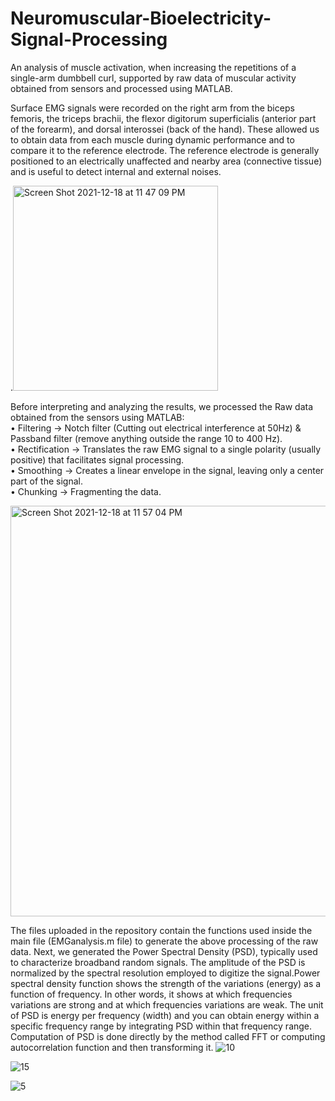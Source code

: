 # Neuromuscular-Bioelectricity-Signal-Processing
An analysis of muscle activation, when increasing the repetitions of a single-arm dumbbell curl, supported by raw data of muscular activity obtained from sensors and processed using MATLAB.

Surface EMG signals were recorded on the right arm from the biceps femoris, the triceps brachii, the flexor digitorum superficialis (anterior part of the forearm), and dorsal interossei (back of the hand). These allowed us to obtain data from each muscle during dynamic performance and to compare it to the reference electrode. The reference electrode is generally positioned to an electrically unaffected and nearby area (connective tissue) and is useful to detect internal and external noises.

.<img width="328" alt="Screen Shot 2021-12-18 at 11 47 09 PM" src="https://user-images.githubusercontent.com/70657426/146658495-2def66c1-2299-4694-b84f-97623d35500c.png">

Before interpreting and analyzing the results, we processed the Raw data obtained from the sensors using MATLAB:
\
• Filtering → Notch filter (Cutting out electrical interference at 50Hz) & Passband filter (remove anything outside the range 10 to 400 Hz).
\
• Rectification → Translates the raw EMG signal to a single polarity (usually positive) that facilitates signal processing.
\
• Smoothing → Creates a linear envelope in the signal, leaving only a center part of the signal.
\
• Chunking → Fragmenting the data.

<img width="657" alt="Screen Shot 2021-12-18 at 11 57 04 PM" src="https://user-images.githubusercontent.com/70657426/146658691-2c1c1d54-7fea-4d91-b794-252e53b27c6e.png">

The files uploaded in the repository contain the functions used inside the main file (EMGanalysis.m file) to generate the above processing of the raw data. Next, we generated the Power Spectral Density (PSD), typically used to characterize broadband random signals. The amplitude of the PSD is normalized by the spectral resolution employed to digitize the signal.Power spectral density function shows the strength of the variations (energy) as a function of frequency. In other words, it shows at which frequencies variations are strong and at which frequencies variations are weak. The unit of PSD is energy per frequency (width) and you can obtain energy within a specific frequency range by integrating PSD within that frequency range. Computation of PSD is done directly by the method called FFT or computing autocorrelation function and then transforming it.
![10](https://user-images.githubusercontent.com/70657426/146658837-4c6bb279-088b-4e76-b763-9b786e174147.jpg)

![15](https://user-images.githubusercontent.com/70657426/146658838-78d29337-ee5b-4695-863b-d7c4892bb00d.jpg)

![5](https://user-images.githubusercontent.com/70657426/146658835-1e96648e-5200-4ac2-b1fe-023dee6e9a3b.jpg)
